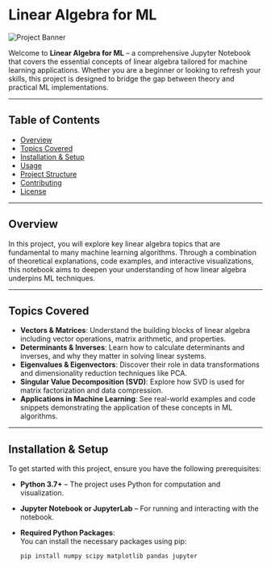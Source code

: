 # Linear Algebra for ML

![Project Banner](https://via.placeholder.com/1200x300?text=Linear+Algebra+for+Machine+Learning)

Welcome to **Linear Algebra for ML** – a comprehensive Jupyter Notebook that covers the essential concepts of linear algebra tailored for machine learning applications. Whether you are a beginner or looking to refresh your skills, this project is designed to bridge the gap between theory and practical ML implementations.

---

## Table of Contents

- [Overview](#overview)
- [Topics Covered](#topics-covered)
- [Installation & Setup](#installation--setup)
- [Usage](#usage)
- [Project Structure](#project-structure)
- [Contributing](#contributing)
- [License](#license)

---

## Overview

In this project, you will explore key linear algebra topics that are fundamental to many machine learning algorithms. Through a combination of theoretical explanations, code examples, and interactive visualizations, this notebook aims to deepen your understanding of how linear algebra underpins ML techniques.

---

## Topics Covered

- **Vectors & Matrices**: Understand the building blocks of linear algebra including vector operations, matrix arithmetic, and properties.
- **Determinants & Inverses**: Learn how to calculate determinants and inverses, and why they matter in solving linear systems.
- **Eigenvalues & Eigenvectors**: Discover their role in data transformations and dimensionality reduction techniques like PCA.
- **Singular Value Decomposition (SVD)**: Explore how SVD is used for matrix factorization and data compression.
- **Applications in Machine Learning**: See real-world examples and code snippets demonstrating the application of these concepts in ML algorithms.

---

## Installation & Setup

To get started with this project, ensure you have the following prerequisites:

- **Python 3.7+** – The project uses Python for computation and visualization.
- **Jupyter Notebook or JupyterLab** – For running and interacting with the notebook.
- **Required Python Packages**:  
  You can install the necessary packages using pip:
  
  ```bash
  pip install numpy scipy matplotlib pandas jupyter
